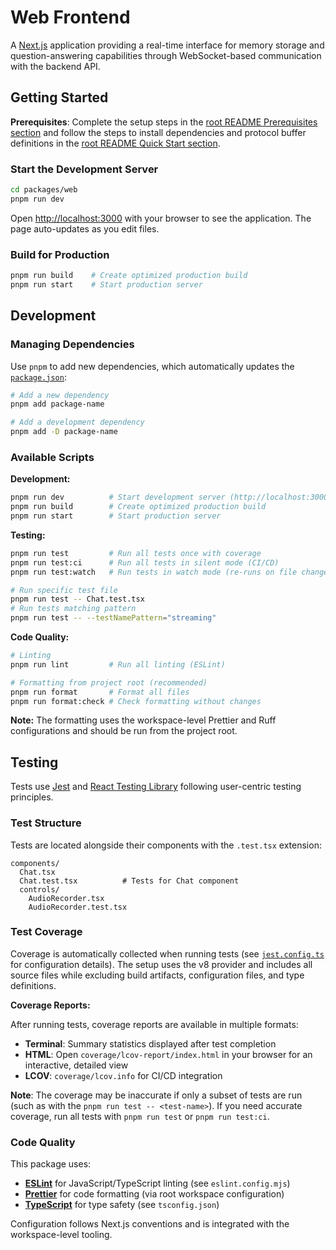# Web Frontend

A [Next.js](https://nextjs.org) application providing a real-time interface for memory storage and question-answering capabilities through WebSocket-based communication with the backend API.

## Getting Started

**Prerequisites**: Complete the setup steps in the [root README Prerequisites section](https://github.com/Memory-Experience/momento/blob/main/README.md#prerequisites) and follow the steps to install dependencies and protocol buffer definitions in the [root README Quick Start section](https://github.com/Memory-Experience/momento/blob/main/README.md#quick-start).

### Start the Development Server

```bash
cd packages/web
pnpm run dev
```

Open [http://localhost:3000](http://localhost:3000) with your browser to see the application. The page auto-updates as you edit files.

### Build for Production

```bash
pnpm run build    # Create optimized production build
pnpm run start    # Start production server
```

## Development

### Managing Dependencies

Use `pnpm` to add new dependencies, which automatically updates the [`package.json`](https://github.com/Memory-Experience/momento/blob/main/packages/web/package.json):

```bash
# Add a new dependency
pnpm add package-name

# Add a development dependency
pnpm add -D package-name
```

### Available Scripts

**Development:**

```bash
pnpm run dev          # Start development server (http://localhost:3000)
pnpm run build        # Create optimized production build
pnpm run start        # Start production server
```

**Testing:**

```bash
pnpm run test         # Run all tests once with coverage
pnpm run test:ci      # Run all tests in silent mode (CI/CD)
pnpm run test:watch   # Run tests in watch mode (re-runs on file changes)

# Run specific test file
pnpm run test -- Chat.test.tsx
# Run tests matching pattern
pnpm run test -- --testNamePattern="streaming"
```

**Code Quality:**

```bash
# Linting
pnpm run lint         # Run all linting (ESLint)

# Formatting from project root (recommended)
pnpm run format       # Format all files
pnpm run format:check # Check formatting without changes
```

**Note:** The formatting uses the workspace-level Prettier and Ruff configurations and should be run from the project root.

## Testing

Tests use [Jest](https://jestjs.io/) and [React Testing Library](https://testing-library.com/docs/react-testing-library/intro/) following user-centric testing principles.

### Test Structure

Tests are located alongside their components with the `.test.tsx` extension:

```
components/
  Chat.tsx
  Chat.test.tsx          # Tests for Chat component
  controls/
    AudioRecorder.tsx
    AudioRecorder.test.tsx
```

### Test Coverage

Coverage is automatically collected when running tests (see [`jest.config.ts`](https://github.com/Memory-Experience/momento/blob/main/packages/web/jest.config.ts) for configuration details). The setup uses the v8 provider and includes all source files while excluding build artifacts, configuration files, and type definitions.

**Coverage Reports:**

After running tests, coverage reports are available in multiple formats:

- **Terminal**: Summary statistics displayed after test completion
- **HTML**: Open `coverage/lcov-report/index.html` in your browser for an interactive, detailed view
- **LCOV**: `coverage/lcov.info` for CI/CD integration

**Note**: The coverage may be inaccurate if only a subset of tests are run (such as with the `pnpm run test -- <test-name>`). If you need accurate coverage, run all tests with `pnpm run test` or `pnpm run test:ci`.

### Code Quality

This package uses:

- **[ESLint](https://eslint.org/)** for JavaScript/TypeScript linting (see `eslint.config.mjs`)
- **[Prettier](https://prettier.io/)** for code formatting (via root workspace configuration)
- **[TypeScript](https://www.typescriptlang.org/)** for type safety (see `tsconfig.json`)

Configuration follows Next.js conventions and is integrated with the workspace-level tooling.
